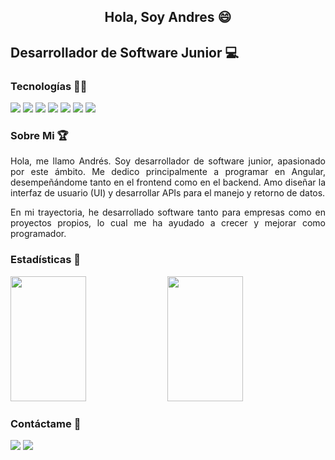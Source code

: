 <section>
<h1 align="center">Hola, Soy Andres 😄</h1>
<h2>Desarrollador de Software Junior 💻</h2>
</section>
<section>
<h3>Tecnologías 👨‍💻</h3>
<img src="https://img.shields.io/badge/Spring%20-%20spring?logo=spring&color=%23470b1f">
<img src="https://img.shields.io/badge/Angular%20-%20angular?logo=angular&color=%23170b47">
<img src="https://img.shields.io/badge/Laravel%20-%20laravel?logo=laravel&color=%23420b47
">
<img src="https://img.shields.io/badge/Dotnet%20-%20dotnet?logo=dotnet&color=%230b1147">
<img src="https://img.shields.io/badge/Node%20-%20node?logo=nodedotjs&color=%23003824">
<img src="https://img.shields.io/badge/Nuget%20-%20nuget?logo=nuget&color=%23000438">
<img src="https://img.shields.io/badge/Bootstrap%20-%20bootstrap?logo=bootstrap&color=%23190038">
</section>
<section>
<h3>Sobre Mi 🏆</h3>
<p align="justify">Hola, me llamo Andrés. Soy desarrollador de software junior, apasionado por este ámbito. Me dedico principalmente a programar en Angular, desempeñándome tanto en el frontend como en el backend. Amo diseñar la interfaz de usuario (UI) y desarrollar APIs para el manejo y retorno de datos.</p>
<p align="justify">En mi trayectoria, he desarrollado software tanto para empresas como en proyectos propios, lo cual me ha ayudado a crecer y mejorar como programador.</p>
</section>
<section>
<h3>Estadísticas 🎈</h3>
<img width="49%" height="200px" src="https://camo.githubusercontent.com/43066d4858fe49f8e0b42d0a557e6f2702a869d36dc7b54d597af9fd40b78ca1/68747470733a2f2f6769746875622d726561646d652d73746174732e76657263656c2e6170702f6170693f757365726e616d653d416e64723373526963617264302673686f775f69636f6e733d74727565267469746c655f636f6c6f723d6666633835372669636f6e5f636f6c6f723d38616339323626746578745f636f6c6f723d6461663764632662675f636f6c6f723d31353135313526686964653d7374617273">
<img width="49%" height="200px" src="https://github-readme-stats.vercel.app/api/top-langs/?username=Andr3sRicard0&layout=compact&text_color=daf7dc&bg_color=151515">
</section>
<section>
<h3>Contáctame 📱</h3>
<img src="https://img.shields.io/badge/Whatsapp%20-%200984677719%20-%20whatsapp%20?style=for-the-badge&logo=whatsapp&logoColor=%23ffffff&color=%2332a852">
<img src="https://img.shields.io/badge/Correo%20-%20ricardoandrescorreo%40gmail.com%20-%20correo?style=for-the-badge&logo=maildotru&logoColor=%23ffffff&color=%23186163">
</section>
